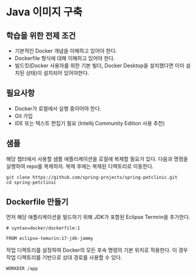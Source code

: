 # Java 이미지 구축

## 학습을 위한 전제 조건

- 기본적인 Docker 개념을 이해하고 있어야 한다.
- Dockerfile 형식에 대해 이해하고 있어야 한다.
- 빌드킷(Docker 사용자를 위한 기본 빌더, Docker Desktop을 설치했다면 이미 설치된 상태)이 설치되어
있어야한다.

## 필요사항

- Docker가 로컬에서 실행 중이어야 한다.
- Git 가입
- IDE 또는 텍스트 편집기 필요 (Intellij Community Edition 사용 추천)

## 샘플

해당 챕터에서 사용할 샘플 애플리케이션을 로컬에 복제할 필요가 있다. 다음과 명령을 실행하여 repo를 복제하자.
복제 후에는 복제된 디렉토리로 이동한다.

```
git clone https://github.com/spring-projects/spring-petclinic.git
cd spring-petclinic
```

## Dockerfile 만들기

먼저 해당 애플리케이션을 빌드하기 위해 JDK가 포함된 Eclipse Termrin을 추가한다.

```
# syntax=docker/dockerfile:1

FROM eclipse-temurin:17-jdk-jammy
```

작업 디렉토리를 설정하여 Docker의 모든 후속 명령의 기본 위치로 적용한다. 이 경우 작업 디렉토리를 기반으로
상대 경로를 사용할 수 있다.

```
WORKDIR /app
```


